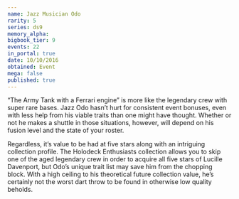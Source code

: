 ```yaml
---
name: Jazz Musician Odo
rarity: 5
series: ds9
memory_alpha:
bigbook_tier: 9
events: 22
in_portal: true
date: 10/10/2016
obtained: Event
mega: false
published: true
---
```


“The Army Tank with a Ferrari engine” is more like the legendary crew with super rare bases. Jazz Odo hasn’t hurt for consistent event bonuses, even with less help from his viable traits than one might have thought. Whether or not he makes a shuttle in those situations, however, will depend on his fusion level and the state of your roster.

Regardless, it’s value to be had at five stars along with an intriguing collection profile. The Holodeck Enthusiasts collection allows you to skip one of the aged legendary crew in order to acquire all five stars of Lucille Davenport, but Odo’s unique trait list may save him from the chopping block. With a high ceiling to his theoretical future collection value, he’s certainly not the worst dart throw to be found in otherwise low quality beholds.
